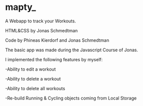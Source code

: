 # mapty_

A Webapp to track your Workouts.

HTML&CSS by Jonas Schmedtman

Code by Phineas Kierdorf and Jonas Schmedtman

The basic app was made during the Javascript Course of Jonas.

I implemented the following features by myself: 

-Ability to edit a workout 

-Ability to delete a workout 

-Ability to delete all workouts 

-Re-build Running & Cycling objects coming from Local Storage
